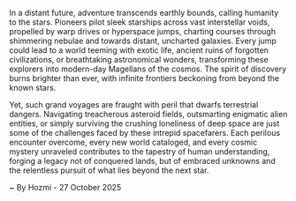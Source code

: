 
In a distant future, adventure transcends earthly bounds, calling humanity to the stars. Pioneers pilot sleek starships across vast interstellar voids, propelled by warp drives or hyperspace jumps, charting courses through shimmering nebulae and towards distant, uncharted galaxies. Every jump could lead to a world teeming with exotic life, ancient ruins of forgotten civilizations, or breathtaking astronomical wonders, transforming these explorers into modern-day Magellans of the cosmos. The spirit of discovery burns brighter than ever, with infinite frontiers beckoning from beyond the known stars.

Yet, such grand voyages are fraught with peril that dwarfs terrestrial dangers. Navigating treacherous asteroid fields, outsmarting enigmatic alien entities, or simply surviving the crushing loneliness of deep space are just some of the challenges faced by these intrepid spacefarers. Each perilous encounter overcome, every new world cataloged, and every cosmic mystery unraveled contributes to the tapestry of human understanding, forging a legacy not of conquered lands, but of embraced unknowns and the relentless pursuit of what lies beyond the next star.

~ By Hozmi - 27 October 2025
